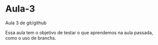 # Aula-3
Aula 3 de git/github

Essa aula tem o objetivo de testar o que aprendemos na aula passada, como o uso de branchs.